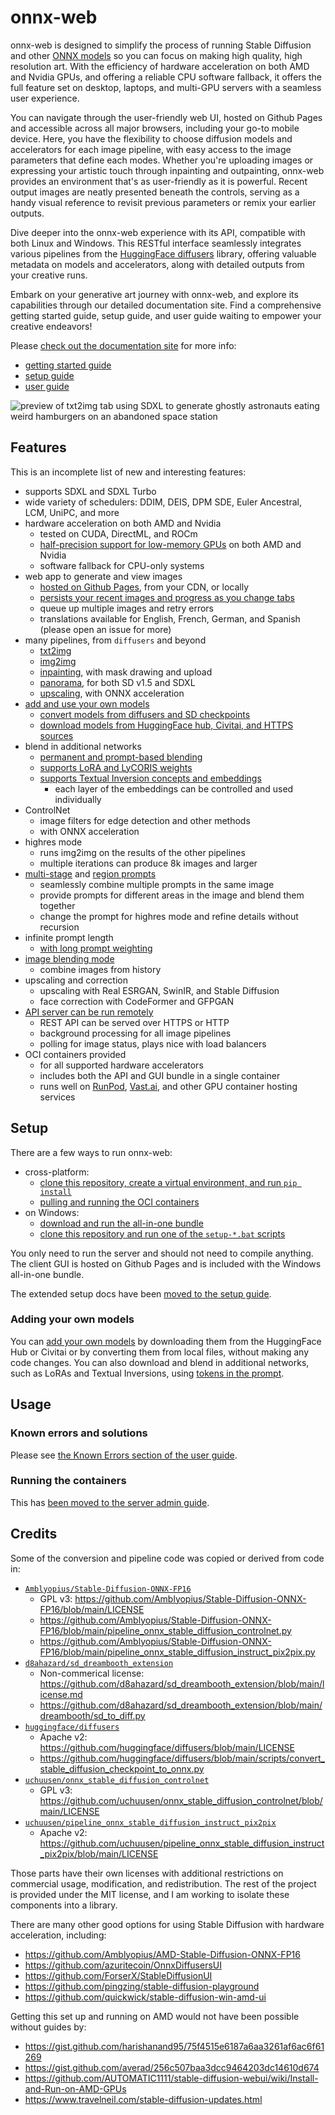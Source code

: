 # onnx-web

onnx-web is designed to simplify the process of running Stable Diffusion and other [ONNX models](https://onnx.ai) so you
can focus on making high quality, high resolution art. With the efficiency of hardware acceleration on both AMD and
Nvidia GPUs, and offering a reliable CPU software fallback, it offers the full feature set on desktop, laptops, and
multi-GPU servers with a seamless user experience.

You can navigate through the user-friendly web UI, hosted on Github Pages and accessible across all major browsers,
including your go-to mobile device. Here, you have the flexibility to choose diffusion models and accelerators for each
image pipeline, with easy access to the image parameters that define each modes. Whether you're uploading images or
expressing your artistic touch through inpainting and outpainting, onnx-web provides an environment that's as
user-friendly as it is powerful. Recent output images are neatly presented beneath the controls, serving as a handy
visual reference to revisit previous parameters or remix your earlier outputs.

Dive deeper into the onnx-web experience with its API, compatible with both Linux and Windows. This RESTful interface
seamlessly integrates various pipelines from the [HuggingFace diffusers](https://huggingface.co/diffusers/main/en/index)
library, offering valuable metadata on models and accelerators, along with detailed outputs from your creative runs.

Embark on your generative art journey with onnx-web, and explore its capabilities through our detailed documentation
site. Find a comprehensive getting started guide, setup guide, and user guide waiting to empower your creative
endeavors!

Please [check out the documentation site](https://www.onnx-web.ai/docs/) for more info:

- [getting started guide](https://www.onnx-web.ai/docs/getting-started/)
- [setup guide](https://www.onnx-web.ai/docs/setup-guide/)
- [user guide](https://www.onnx-web.ai/docs/user-guide/)

![preview of txt2img tab using SDXL to generate ghostly astronauts eating weird hamburgers on an abandoned space station](./readme-sdxl.png)

## Features

This is an incomplete list of new and interesting features:

- supports SDXL and SDXL Turbo
- wide variety of schedulers: DDIM, DEIS, DPM SDE, Euler Ancestral, LCM, UniPC, and more
- hardware acceleration on both AMD and Nvidia
  - tested on CUDA, DirectML, and ROCm
  - [half-precision support for low-memory GPUs](./user-guide.md#optimizing-models-for-lower-memory-usage) on both
    AMD and Nvidia
  - software fallback for CPU-only systems
- web app to generate and view images
  - [hosted on Github Pages](https://ssube.github.io/onnx-web), from your CDN, or locally
  - [persists your recent images and progress as you change tabs](./user-guide.md#image-history)
  - queue up multiple images and retry errors
  - translations available for English, French, German, and Spanish (please open an issue for more)
- many pipelines, from `diffusers` and beyond
  - [txt2img](./user-guide.md#txt2img-tab)
  - [img2img](./user-guide.md#img2img-tab)
  - [inpainting](./user-guide.md#inpaint-tab), with mask drawing and upload
  - [panorama](./user-guide.md#panorama-pipeline), for both SD v1.5 and SDXL
  - [upscaling](./user-guide.md#upscale-tab), with ONNX acceleration
- [add and use your own models](./user-guide.md#adding-your-own-models)
  - [convert models from diffusers and SD checkpoints](./converting-models.md)
  - [download models from HuggingFace hub, Civitai, and HTTPS sources](./user-guide.md#model-sources)
- blend in additional networks
  - [permanent and prompt-based blending](./user-guide.md#permanently-blending-additional-networks)
  - [supports LoRA and LyCORIS weights](./user-guide.md#lora-tokens)
  - [supports Textual Inversion concepts and embeddings](./user-guide.md#textual-inversion-tokens)
    - each layer of the embeddings can be controlled and used individually
- ControlNet
  - image filters for edge detection and other methods
  - with ONNX acceleration
- highres mode
  - runs img2img on the results of the other pipelines
  - multiple iterations can produce 8k images and larger
- [multi-stage](./user-guide.md#prompt-stages) and [region prompts](./user-guide.md#region-tokens)
  - seamlessly combine multiple prompts in the same image
  - provide prompts for different areas in the image and blend them together
  - change the prompt for highres mode and refine details without recursion
- infinite prompt length
  - [with long prompt weighting](./user-guide.md#long-prompt-weighting)
- [image blending mode](./user-guide.md#blend-tab)
  - combine images from history
- upscaling and correction
  - upscaling with Real ESRGAN, SwinIR, and Stable Diffusion
  - face correction with CodeFormer and GFPGAN
- [API server can be run remotely](./server-admin.md)
  - REST API can be served over HTTPS or HTTP
  - background processing for all image pipelines
  - polling for image status, plays nice with load balancers
- OCI containers provided
  - for all supported hardware accelerators
  - includes both the API and GUI bundle in a single container
  - runs well on [RunPod](https://www.runpod.io/), [Vast.ai](https://vast.ai/), and other GPU container hosting services

## Setup

There are a few ways to run onnx-web:

- cross-platform:
  - [clone this repository, create a virtual environment, and run `pip install`](./setup-guide.md#cross-platform-method)
  - [pulling and running the OCI containers](./server-admin.md#running-the-containers)
- on Windows:
  - [download and run the all-in-one bundle](./setup-guide.md#windows-all-in-one-bundle)
  - [clone this repository and run one of the `setup-*.bat` scripts](./setup-guide.md#windows-python-installer)

You only need to run the server and should not need to compile anything. The client GUI is hosted on Github Pages and
is included with the Windows all-in-one bundle.

The extended setup docs have been [moved to the setup guide](./setup-guide.md).

### Adding your own models

You can [add your own models](././user-guide.md#adding-your-own-models) by downloading them from the HuggingFace Hub
or Civitai or by converting them from local files, without making any code changes. You can also download and blend in
additional networks, such as LoRAs and Textual Inversions, using [tokens in the
prompt](./user-guide.md#prompt-tokens).

## Usage

### Known errors and solutions

Please see [the Known Errors section of the user guide](https://github.com/ssube/onnx-web/blob/main/./user-guide.md#known-errors).

### Running the containers

This has [been moved to the server admin guide](./server-admin.md#running-the-containers).

## Credits

Some of the conversion and pipeline code was copied or derived from code in:

- [`Amblyopius/Stable-Diffusion-ONNX-FP16`](https://github.com/Amblyopius/Stable-Diffusion-ONNX-FP16)
  - GPL v3: https://github.com/Amblyopius/Stable-Diffusion-ONNX-FP16/blob/main/LICENSE
  - https://github.com/Amblyopius/Stable-Diffusion-ONNX-FP16/blob/main/pipeline_onnx_stable_diffusion_controlnet.py
  - https://github.com/Amblyopius/Stable-Diffusion-ONNX-FP16/blob/main/pipeline_onnx_stable_diffusion_instruct_pix2pix.py
- [`d8ahazard/sd_dreambooth_extension`](https://github.com/d8ahazard/sd_dreambooth_extension)
  - Non-commerical license: https://github.com/d8ahazard/sd_dreambooth_extension/blob/main/license.md
  - https://github.com/d8ahazard/sd_dreambooth_extension/blob/main/dreambooth/sd_to_diff.py
- [`huggingface/diffusers`](https://github.com/huggingface/diffusers)
  - Apache v2: https://github.com/huggingface/diffusers/blob/main/LICENSE
  - https://github.com/huggingface/diffusers/blob/main/scripts/convert_stable_diffusion_checkpoint_to_onnx.py
- [`uchuusen/onnx_stable_diffusion_controlnet`](https://github.com/uchuusen/onnx_stable_diffusion_controlnet)
  - GPL v3: https://github.com/uchuusen/onnx_stable_diffusion_controlnet/blob/main/LICENSE
- [`uchuusen/pipeline_onnx_stable_diffusion_instruct_pix2pix`](https://github.com/uchuusen/pipeline_onnx_stable_diffusion_instruct_pix2pix)
  - Apache v2: https://github.com/uchuusen/pipeline_onnx_stable_diffusion_instruct_pix2pix/blob/main/LICENSE

Those parts have their own licenses with additional restrictions on commercial usage, modification, and redistribution.
The rest of the project is provided under the MIT license, and I am working to isolate these components into a library.

There are many other good options for using Stable Diffusion with hardware acceleration, including:

- https://github.com/Amblyopius/AMD-Stable-Diffusion-ONNX-FP16
- https://github.com/azuritecoin/OnnxDiffusersUI
- https://github.com/ForserX/StableDiffusionUI
- https://github.com/pingzing/stable-diffusion-playground
- https://github.com/quickwick/stable-diffusion-win-amd-ui

Getting this set up and running on AMD would not have been possible without guides by:

- https://gist.github.com/harishanand95/75f4515e6187a6aa3261af6ac6f61269
- https://gist.github.com/averad/256c507baa3dcc9464203dc14610d674
- https://github.com/AUTOMATIC1111/stable-diffusion-webui/wiki/Install-and-Run-on-AMD-GPUs
- https://www.travelneil.com/stable-diffusion-updates.html
